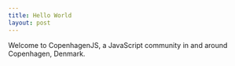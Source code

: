 ```yaml
---
title: Hello World
layout: post
---
```


Welcome to CopenhagenJS, a JavaScript community in and around Copenhagen, Denmark.
